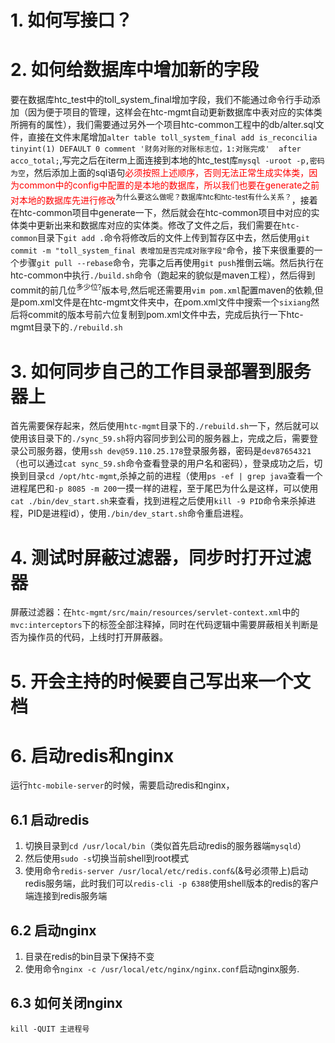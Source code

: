 # 1. 如何写接口？

# 2. 如何给数据库中增加新的字段
 要在数据库htc_test中的toll_system_final增加字段，我们不能通过命令行手动添加（因为便于项目的管理，这样会在htc-mgmt自动更新数据库中表对应的实体类所拥有的属性），我们需要通过另外一个项目htc-common工程中的db/alter.sql文件，直接在文件末尾增加`alter table toll_system_final add is_reconcilia tinyint(1) DEFAULT 0 comment '财务对账的对账标志位，1:对账完成'  after acco_total;`,写完之后在iterm上面连接到本地的htc_test库`mysql -uroot -p,密码为空`，然后添加上面的sql语句<font color=red>必须按照上述顺序，否则无法正常生成实体类，因为common中的config中配置的是本地的数据库，所以我们也要在generate之前对本地的数据库先进行修改</font><sup>为什么要这么做呢？数据库htc和htc-test有什么关系？</sup>，接着在htc-common项目中generate一下，然后就会在htc-common项目中对应的实体类中更新出来和数据库对应的实体类。修改了文件之后，我们需要在`htc-common`目录下`git add .`命令将修改后的文件上传到暂存区中去，然后使用`git commit -m "toll_system_final 表增加是否完成对账字段"`命令，接下来很重要的一个步骤`git pull --rebase`命令，完事之后再使用`git push`推倒云端。然后执行在htc-common中执行`./build.sh`命令（跑起来的貌似是maven工程），然后得到commit的前几位<sup>多少位?</sup>版本号,然后呢还需要用`vim pom.xml`配置maven的依赖,但是pom.xml文件是在htc-mgmt文件夹中，在pom.xml文件中搜索一个`sixiang`然后将commit的版本号前六位复制到pom.xml文件中去，完成后执行一下htc-mgmt目录下的`./rebuild.sh`
 # 3. 如何同步自己的工作目录部署到服务器上
首先需要保存起来，然后使用`htc-mgmt`目录下的`./rebuild.sh`一下，然后就可以使用该目录下的`./sync_59.sh`将内容同步到公司的服务器上，完成之后，需要登录公司服务器，使用`ssh dev@59.110.25.178`登录服务器，密码是`dev87654321`（也可以通过`cat sync_59.sh`命令查看登录的用户名和密码），登录成功之后，切换到目录`cd /opt/htc-mgmt`,杀掉之前的进程（使用`ps -ef | grep java`查看一个进程尾巴和`-p 8085 -m 200`一摸一样的进程，至于尾巴为什么是这样，可以使用`cat ./bin/dev_start.sh`来查看，找到进程之后使用`kill -9 PID`命令来杀掉进程，PID是进程id），使用`./bin/dev_start.sh`命令重启进程。
# 4. 测试时屏蔽过滤器，同步时打开过滤器
屏蔽过滤器：在`htc-mgmt/src/main/resources/servlet-context.xml`中的`mvc:interceptors`下的标签全部注释掉，同时在代码逻辑中需要屏蔽相关判断是否为操作员的代码，上线时打开屏蔽器。
# 5. 开会主持的时候要自己写出来一个文档
# 6. 启动redis和nginx
运行`htc-mobile-server`的时候，需要启动redis和nginx，
## 6.1 启动redis
1. 切换目录到`cd /usr/local/bin`（类似首先启动redis的服务器端`mysqld`）
2. 然后使用`sudo -s`切换当前shell到root模式
3. 使用命令`redis-server /usr/local/etc/redis.conf&`(&号必须带上)启动redis服务端，此时我们可以`redis-cli -p 6388`使用shell版本的redis的客户端连接到redis服务端
## 6.2 启动nginx
1. 目录在redis的bin目录下保持不变
2. 使用命令`nginx -c /usr/local/etc/nginx/nginx.conf`启动nginx服务.
## 6.3 如何关闭nginx
`kill -QUIT 主进程号`
